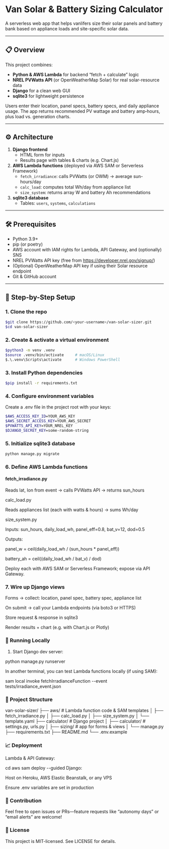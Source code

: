 # Van Solar & Battery Sizing Calculator

A serverless web app that helps vanlifers size their solar panels and battery bank based on appliance loads and site-specific solar data.

---

## 📋 Overview

This project combines:

- **Python & AWS Lambda** for backend “fetch + calculate” logic  
- **NREL PVWatts API** (or OpenWeatherMap Solar) for real solar-resource data  
- **Django** for a clean web GUI  
- **sqlite3** for lightweight persistence  

Users enter their location, panel specs, battery specs, and daily appliance usage. The app returns recommended PV wattage and battery amp‐hours, plus load vs. generation charts.

---

## ⚙️ Architecture

1. **Django frontend**  
   - HTML form for inputs  
   - Results page with tables & charts (e.g. Chart.js)  
2. **AWS Lambda functions** (deployed via AWS SAM or Serverless Framework)  
   - `fetch_irradiance`: calls PVWatts (or OWM) → average sun-hours/day  
   - `calc_load`: computes total Wh/day from appliance list  
   - `size_system`: returns array W and battery Ah recommendations  
3. **sqlite3 database**  
   - Tables: `users`, `systems`, `calculations`  

---

## 🛠️ Prerequisites

- Python 3.9+  
- pip (or poetry)  
- AWS account with IAM rights for Lambda, API Gateway, and (optionally) SNS  
- NREL PVWatts API key (free from https://developer.nrel.gov/signup/)  
- (Optional) OpenWeatherMap API key if using their Solar resource endpoint  
- Git & GitHub account  

---

## 🚀 Step-by-Step Setup

### 1. Clone the repo  
```bash
$git clone https://github.com/<your-username>/van-solar-sizer.git
$cd van-solar-sizer
```

### 2. Create & activate a virtual environment
```bash
$python3 -m venv .venv
$source .venv/bin/activate     # macOS/Linux
$.\.venv\Scripts\activate      # Windows PowerShell
```

### 3. Install Python dependencies
```bash
$pip install -r requirements.txt
```

### 4. Configure environment variables
Create a .env file in the project root with your keys:
```bash
$AWS_ACCESS_KEY_ID=YOUR_AWS_KEY
$AWS_SECRET_ACCESS_KEY=YOUR_AWS_SECRET
$PVWATTS_API_KEY=YOUR_NREL_KEY
$DJANGO_SECRET_KEY=some-random-string
```
### 5. Initialize sqlite3 database
```bash
python manage.py migrate
```
### 6. Define AWS Lambda functions
#### fetch_irradiance.py

Reads lat, lon from event → calls PVWatts API → returns sun_hours

calc_load.py

Reads appliances list (each with watts & hours) → sums Wh/day

size_system.py

Inputs: sun_hours, daily_load_wh, panel_eff=0.8, bat_v=12, dod=0.5

Outputs:

panel_w = ceil(daily_load_wh / (sun_hours * panel_eff))

battery_ah = ceil((daily_load_wh / bat_v) / dod)

Deploy each with AWS SAM or Serverless Framework; expose via API Gateway.

### 7. Wire up Django views
Forms → collect: location, panel spec, battery spec, appliance list

On submit → call your Lambda endpoints (via boto3 or HTTPS)

Store request & response in sqlite3

Render results + chart (e.g. with Chart.js or Plotly)

### 🎯 Running Locally
1. Start Django dev server:

python manage.py runserver

In another terminal, you can test Lambda functions locally (if using SAM):

sam local invoke fetchIrradianceFunction --event tests/irradiance_event.json

### 📂 Project Structure

van-solar-sizer/
├── aws/                        # Lambda function code & SAM templates
│   ├── fetch_irradiance.py
│   ├── calc_load.py
│   ├── size_system.py
│   └── template.yaml
├── calculator/                 # Django project
│   ├── calculator/            # settings.py, urls.py
│   ├── sizing/                # app for forms & views
│   └── manage.py
├── requirements.txt
├── README.md
└── .env.example

### 📈 Deployment
Lambda & API Gateway:

cd aws
sam deploy --guided
Django:

Host on Heroku, AWS Elastic Beanstalk, or any VPS

Ensure .env variables are set in production

### 🤝 Contribution
Feel free to open issues or PRs—feature requests like “autonomy days” or “email alerts” are welcome!

### 📜 License
This project is MIT-licensed. See LICENSE for details.